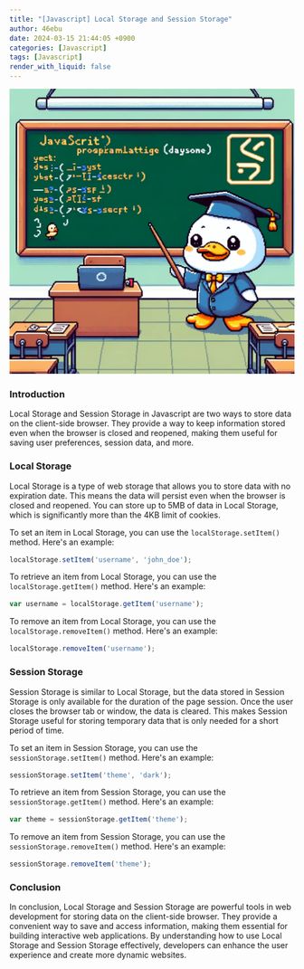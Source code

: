 ```yaml
---
title: "[Javascript] Local Storage and Session Storage"
author: 46ebu
date: 2024-03-15 21:44:05 +0900
categories: [Javascript]
tags: [Javascript]
render_with_liquid: false
---
```


![Intro](/assets/img/post/javascript.png)
### Introduction
Local Storage and Session Storage in Javascript are two ways to store data on the client-side browser. They provide a way to keep information stored even when the browser is closed and reopened, making them useful for saving user preferences, session data, and more.

### Local Storage
Local Storage is a type of web storage that allows you to store data with no expiration date. This means the data will persist even when the browser is closed and reopened. You can store up to 5MB of data in Local Storage, which is significantly more than the 4KB limit of cookies.

To set an item in Local Storage, you can use the `localStorage.setItem()` method. Here's an example:

```javascript
localStorage.setItem('username', 'john_doe');
```

To retrieve an item from Local Storage, you can use the `localStorage.getItem()` method. Here's an example:

```javascript
var username = localStorage.getItem('username');
```

To remove an item from Local Storage, you can use the `localStorage.removeItem()` method. Here's an example:

```javascript
localStorage.removeItem('username');
```

### Session Storage
Session Storage is similar to Local Storage, but the data stored in Session Storage is only available for the duration of the page session. Once the user closes the browser tab or window, the data is cleared. This makes Session Storage useful for storing temporary data that is only needed for a short period of time.

To set an item in Session Storage, you can use the `sessionStorage.setItem()` method. Here's an example:

```javascript
sessionStorage.setItem('theme', 'dark');
```

To retrieve an item from Session Storage, you can use the `sessionStorage.getItem()` method. Here's an example:

```javascript
var theme = sessionStorage.getItem('theme');
```

To remove an item from Session Storage, you can use the `sessionStorage.removeItem()` method. Here's an example:

```javascript
sessionStorage.removeItem('theme');
```

### Conclusion
In conclusion, Local Storage and Session Storage are powerful tools in web development for storing data on the client-side browser. They provide a convenient way to save and access information, making them essential for building interactive web applications. By understanding how to use Local Storage and Session Storage effectively, developers can enhance the user experience and create more dynamic websites.